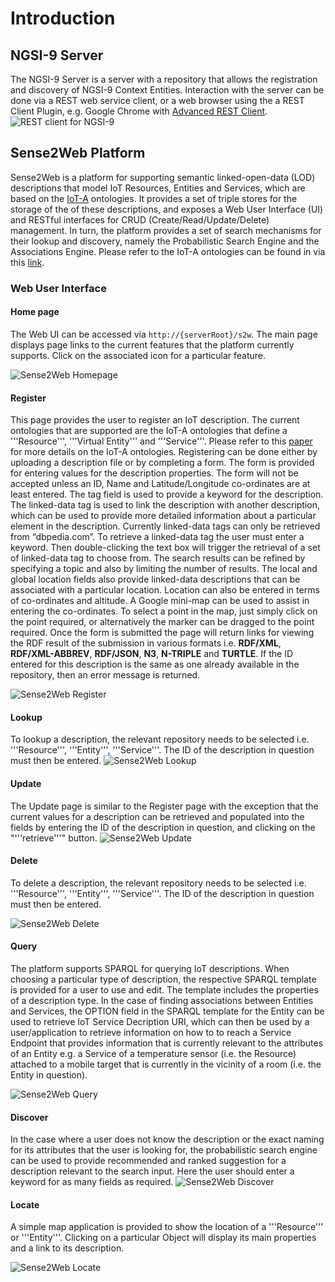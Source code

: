 # Introduction

## NGSI-9 Server
The NGSI-9 Server is a server with a repository that allows the registration and discovery of NGSI-9 Context Entities. Interaction with the server can be done via a REST web service client, or a web browser using the a REST Client Plugin, e.g. Google Chrome with [Advanced REST Client][Advanced-REST-Client].
![REST client for NGSI-9](http://forge.fiware.org/plugins/mediawiki/wiki/fiware/images/e/ef/Ngsi9-register.png)

## Sense2Web Platform
Sense2Web is a platform for supporting semantic linked-open-data (LOD) descriptions that model IoT Resources, Entities and Services, which are based on the [IoT-A][IoT-A] ontologies. It provides a set of triple stores for the storage of the of these descriptions, and exposes a Web User Interface (UI) and RESTful interfaces for CRUD (Create/Read/Update/Delete) management. In turn, the platform provides a set of search mechanisms for their lookup and discovery, namely the Probabilistic Search Engine and the Associations Engine. Please refer to the IoT-A ontologies can be found in via this [link][iota-ontologies].

### Web User Interface
#### Home page
The Web UI can be accessed via `http://{serverRoot}/s2w`. The main page displays page links to the current features that the platform currently supports. Click on the associated icon for a particular feature.

![Sense2Web Homepage](http://forge.fiware.org/plugins/mediawiki/wiki/fiware/images/6/6e/S2W-homepage.png)

#### Register
This page provides the user to register an IoT description. The current ontologies that are supported are the IoT-A ontologies that define a '''Resource''', '''Virtual Entity''' and '''Service'''. Please refer to this [paper][iota-paper] for more details on the IoT-A ontologies. Registering can be done either by uploading a description file or by completing a form. The form is provided for entering values for the description properties. The form will not be accepted unless an ID, Name and Latitude/Longitude co-ordinates are at least entered. The tag field is used to provide a keyword for the description. The linked-data tag is used to link the description with another description, which can be used to provide more detailed information about a particular element in the description. Currently linked-data tags can only be retrieved from “dbpedia.com”. To retrieve a linked-data tag the user must enter a keyword. Then double-clicking the text box will trigger the retrieval of a set of linked-data tag to choose from. The search results can be refined by specifying a topic and also by limiting the number of results. The local and global location fields also provide linked-data descriptions that can be associated with a particular location. Location can also be entered in terms of co-ordinates and altitude. A Google mini-map can be used to assist in entering the co-ordinates. To select a point in the map, just simply click on the point required, or alternatively the marker can be dragged to the point required. Once the form is submitted the page will return links for viewing the RDF result of the submission in various formats i.e. **RDF/XML**, **RDF/XML-ABBREV**, **RDF/JSON**, **N3**, **N-TRIPLE** and **TURTLE**. If the ID entered for this description is the same as one already available in the repository, then an error message is returned.

![Sense2Web Register](http://forge.fiware.org/plugins/mediawiki/wiki/fiware/images/2/20/S2W-register.png)

#### Lookup
To lookup a description, the relevant repository needs to be selected i.e. '''Resource''', '''Entity''', '''Service'''. The ID of the description in question must then be entered.
![Sense2Web Lookup](http://forge.fiware.org/plugins/mediawiki/wiki/fiware/images/5/56/S2W-lookup.png)

#### Update
The Update page is similar to the Register page with the exception that the current values for a description can be retrieved and populated into the fields by entering the ID of the description in question, and clicking on the "'''retrieve'''" button.
![Sense2Web Update](http://forge.fiware.org/plugins/mediawiki/wiki/fiware/images/8/83/S2W-update.png)

#### Delete
To delete a description, the relevant repository needs to be selected i.e. '''Resource''', '''Entity''', '''Service'''. The ID of the description in question must then be entered.

![Sense2Web Delete](http://forge.fiware.org/plugins/mediawiki/wiki/fiware/images/5/51/S2W-delete.png)

#### Query
The platform supports SPARQL for querying IoT descriptions. When choosing a particular type of description, the respective SPARQL template is provided for a user to use and edit. The template includes the properties of a description type. In the case of finding associations between Entities and Services, the OPTION field in the SPARQL template for the Entity can be used to retrieve IoT Service Decription URI, which can then be used by a user/application to retrieve information on how to to reach a Service Endpoint that provides information that is currently relevant to the attributes of an Entity e.g. a Service of a temperature sensor (i.e. the Resource) attached to a mobile target that is currently in the vicinity of a room (i.e. the Entity in question).

![Sense2Web Query](http://forge.fiware.org/plugins/mediawiki/wiki/fiware/images/1/1e/S2W-discover.png)

#### Discover
In the case where a user does not know the description or the exact naming for its attributes that the user is looking for, the probabilistic search engine can be used to provide recommended and ranked suggestion for a description relevant to the search input. Here the user should enter a keyword for as many fields as required.
![Sense2Web Discover](http://forge.fiware.org/plugins/mediawiki/wiki/fiware/images/1/1e/S2W-discover.png)

#### Locate

A simple map application is provided to show the location of a '''Resource''' or '''Entity'''. Clicking on a particular Object will display its main properties and a link to its description.

![Sense2Web Locate](http://forge.fiware.org/plugins/mediawiki/wiki/fiware/images/2/2c/S2W-locate.png)

[IoT-A]: http://www.iot-a.eu/public
[IoT-A models]: http://www.iot-a.eu/public/public-documents/documents-1/1/1/copy2_of_d4.2/at_download/file
[s2w-wiki-info]: https://forge.fi-ware.eu/plugins/mediawiki/wiki/fiware/index.php/Linked_Data_Platform_and_Gateway
[iot-chap-wiki]: http://forge.fi-ware.org/plugins/mediawiki/wiki/fiware/index.php/Internet_of_Things_(IoT)_Services_Enablement_Architecture
[iotd-arch-wiki]: http://forge.fi-ware.org/plugins/mediawiki/wiki/fiware/index.php/FIWARE.ArchitectureDescription.IoT.Backend.IoTDiscovery
[Advanced-REST-Client]: https://chrome.google.com/webstore/detail/advanced-rest-client/hgmloofddffdnphfgcellkdfbfbjeloo
[iota-ontologies]: http://iot.ee.surrey.ac.uk/s2w/share/ontologies/iot-a/original/
[iota-paper]: http://epubs.surrey.ac.uk/531903/
[ngsi9-spec]: https://forge.fi-ware.eu/plugins/mediawiki/wiki/fiware/index.php/FI-WARE_NGSI-9_Open_RESTful_API_Specification
[ngsi-associations-concept]: http://forge.fi-ware.eu/plugins/mediawiki/wiki/fiware/index.php/NGSI_association